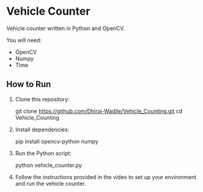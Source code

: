# Vehicle Counter

Vehicle counter written in Python and OpenCV.

You will need:
- OpenCV
- Numpy
- Time


## How to Run

1. Clone this repository:

   git clone https://github.com/Dhiraj-Wadile/Vehicle_Counting.git
   cd Vehicle_Counting
   

2. Install dependencies:
   
   pip install opencv-python numpy
  

3. Run the Python script:
   
   python vehicle_counter.py


4. Follow the instructions provided in the video to set up your environment and run the vehicle counter.

